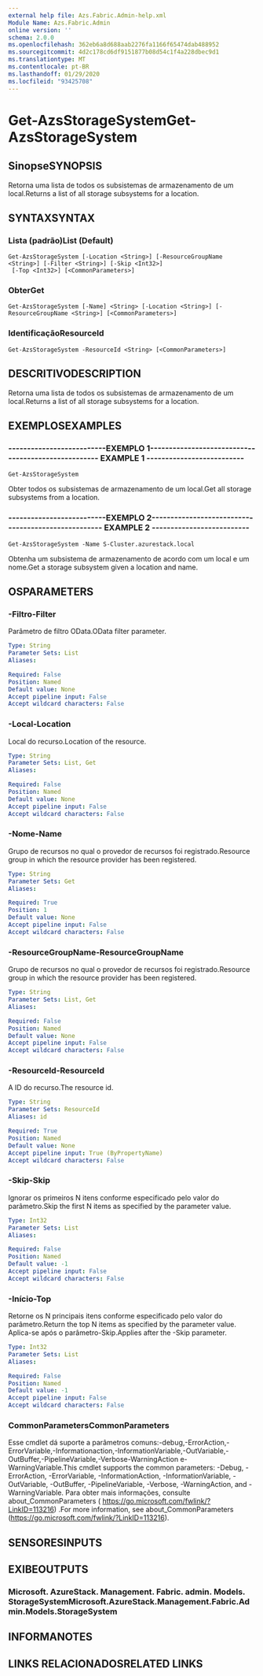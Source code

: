 ```yaml
---
external help file: Azs.Fabric.Admin-help.xml
Module Name: Azs.Fabric.Admin
online version: ''
schema: 2.0.0
ms.openlocfilehash: 362eb6a8d688aab2276fa1166f65474dab488952
ms.sourcegitcommit: 4d2c178cd6df9151877b08d54c1f4a228dbec9d1
ms.translationtype: MT
ms.contentlocale: pt-BR
ms.lasthandoff: 01/29/2020
ms.locfileid: "93425708"
---
```

# <span data-ttu-id="1ad78-101">Get-AzsStorageSystem</span><span class="sxs-lookup"><span data-stu-id="1ad78-101">Get-AzsStorageSystem</span></span>

## <span data-ttu-id="1ad78-102">Sinopse</span><span class="sxs-lookup"><span data-stu-id="1ad78-102">SYNOPSIS</span></span>
<span data-ttu-id="1ad78-103">Retorna uma lista de todos os subsistemas de armazenamento de um local.</span><span class="sxs-lookup"><span data-stu-id="1ad78-103">Returns a list of all storage subsystems for a location.</span></span>

## <span data-ttu-id="1ad78-104">SYNTAX</span><span class="sxs-lookup"><span data-stu-id="1ad78-104">SYNTAX</span></span>

### <span data-ttu-id="1ad78-105">Lista (padrão)</span><span class="sxs-lookup"><span data-stu-id="1ad78-105">List (Default)</span></span>
```
Get-AzsStorageSystem [-Location <String>] [-ResourceGroupName <String>] [-Filter <String>] [-Skip <Int32>]
 [-Top <Int32>] [<CommonParameters>]
```

### <span data-ttu-id="1ad78-106">Obter</span><span class="sxs-lookup"><span data-stu-id="1ad78-106">Get</span></span>
```
Get-AzsStorageSystem [-Name] <String> [-Location <String>] [-ResourceGroupName <String>] [<CommonParameters>]
```

### <span data-ttu-id="1ad78-107">Identificação</span><span class="sxs-lookup"><span data-stu-id="1ad78-107">ResourceId</span></span>
```
Get-AzsStorageSystem -ResourceId <String> [<CommonParameters>]
```

## <span data-ttu-id="1ad78-108">DESCRITIVO</span><span class="sxs-lookup"><span data-stu-id="1ad78-108">DESCRIPTION</span></span>
<span data-ttu-id="1ad78-109">Retorna uma lista de todos os subsistemas de armazenamento de um local.</span><span class="sxs-lookup"><span data-stu-id="1ad78-109">Returns a list of all storage subsystems for a location.</span></span>

## <span data-ttu-id="1ad78-110">EXEMPLOS</span><span class="sxs-lookup"><span data-stu-id="1ad78-110">EXAMPLES</span></span>

### <span data-ttu-id="1ad78-111">--------------------------EXEMPLO 1--------------------------</span><span class="sxs-lookup"><span data-stu-id="1ad78-111">-------------------------- EXAMPLE 1 --------------------------</span></span>
```
Get-AzsStorageSystem
```

<span data-ttu-id="1ad78-112">Obter todos os subsistemas de armazenamento de um local.</span><span class="sxs-lookup"><span data-stu-id="1ad78-112">Get all storage subsystems from a location.</span></span>

### <span data-ttu-id="1ad78-113">--------------------------EXEMPLO 2--------------------------</span><span class="sxs-lookup"><span data-stu-id="1ad78-113">-------------------------- EXAMPLE 2 --------------------------</span></span>
```
Get-AzsStorageSystem -Name S-Cluster.azurestack.local
```

<span data-ttu-id="1ad78-114">Obtenha um subsistema de armazenamento de acordo com um local e um nome.</span><span class="sxs-lookup"><span data-stu-id="1ad78-114">Get a storage subsystem given a location and name.</span></span>

## <span data-ttu-id="1ad78-115">OS</span><span class="sxs-lookup"><span data-stu-id="1ad78-115">PARAMETERS</span></span>

### <span data-ttu-id="1ad78-116">-Filtro</span><span class="sxs-lookup"><span data-stu-id="1ad78-116">-Filter</span></span>
<span data-ttu-id="1ad78-117">Parâmetro de filtro OData.</span><span class="sxs-lookup"><span data-stu-id="1ad78-117">OData filter parameter.</span></span>

```yaml
Type: String
Parameter Sets: List
Aliases: 

Required: False
Position: Named
Default value: None
Accept pipeline input: False
Accept wildcard characters: False
```

### <span data-ttu-id="1ad78-118">-Local</span><span class="sxs-lookup"><span data-stu-id="1ad78-118">-Location</span></span>
<span data-ttu-id="1ad78-119">Local do recurso.</span><span class="sxs-lookup"><span data-stu-id="1ad78-119">Location of the resource.</span></span>

```yaml
Type: String
Parameter Sets: List, Get
Aliases: 

Required: False
Position: Named
Default value: None
Accept pipeline input: False
Accept wildcard characters: False
```

### <span data-ttu-id="1ad78-120">-Nome</span><span class="sxs-lookup"><span data-stu-id="1ad78-120">-Name</span></span>
<span data-ttu-id="1ad78-121">Grupo de recursos no qual o provedor de recursos foi registrado.</span><span class="sxs-lookup"><span data-stu-id="1ad78-121">Resource group in which the resource provider has been registered.</span></span>

```yaml
Type: String
Parameter Sets: Get
Aliases: 

Required: True
Position: 1
Default value: None
Accept pipeline input: False
Accept wildcard characters: False
```

### <span data-ttu-id="1ad78-122">-ResourceGroupName</span><span class="sxs-lookup"><span data-stu-id="1ad78-122">-ResourceGroupName</span></span>
<span data-ttu-id="1ad78-123">Grupo de recursos no qual o provedor de recursos foi registrado.</span><span class="sxs-lookup"><span data-stu-id="1ad78-123">Resource group in which the resource provider has been registered.</span></span>

```yaml
Type: String
Parameter Sets: List, Get
Aliases: 

Required: False
Position: Named
Default value: None
Accept pipeline input: False
Accept wildcard characters: False
```

### <span data-ttu-id="1ad78-124">-ResourceId</span><span class="sxs-lookup"><span data-stu-id="1ad78-124">-ResourceId</span></span>
<span data-ttu-id="1ad78-125">A ID do recurso.</span><span class="sxs-lookup"><span data-stu-id="1ad78-125">The resource id.</span></span>

```yaml
Type: String
Parameter Sets: ResourceId
Aliases: id

Required: True
Position: Named
Default value: None
Accept pipeline input: True (ByPropertyName)
Accept wildcard characters: False
```

### <span data-ttu-id="1ad78-126">-Skip</span><span class="sxs-lookup"><span data-stu-id="1ad78-126">-Skip</span></span>
<span data-ttu-id="1ad78-127">Ignorar os primeiros N itens conforme especificado pelo valor do parâmetro.</span><span class="sxs-lookup"><span data-stu-id="1ad78-127">Skip the first N items as specified by the parameter value.</span></span>

```yaml
Type: Int32
Parameter Sets: List
Aliases: 

Required: False
Position: Named
Default value: -1
Accept pipeline input: False
Accept wildcard characters: False
```

### <span data-ttu-id="1ad78-128">-Início</span><span class="sxs-lookup"><span data-stu-id="1ad78-128">-Top</span></span>
<span data-ttu-id="1ad78-129">Retorne os N principais itens conforme especificado pelo valor do parâmetro.</span><span class="sxs-lookup"><span data-stu-id="1ad78-129">Return the top N items as specified by the parameter value.</span></span>
<span data-ttu-id="1ad78-130">Aplica-se após o parâmetro-Skip.</span><span class="sxs-lookup"><span data-stu-id="1ad78-130">Applies after the -Skip parameter.</span></span>

```yaml
Type: Int32
Parameter Sets: List
Aliases: 

Required: False
Position: Named
Default value: -1
Accept pipeline input: False
Accept wildcard characters: False
```

### <span data-ttu-id="1ad78-131">CommonParameters</span><span class="sxs-lookup"><span data-stu-id="1ad78-131">CommonParameters</span></span>
<span data-ttu-id="1ad78-132">Esse cmdlet dá suporte a parâmetros comuns:-debug,-ErrorAction,-ErrorVariable,-Informationaction,-InformationVariable,-OutVariable,-OutBuffer,-PipelineVariable,-Verbose-WarningAction e-WarningVariable.</span><span class="sxs-lookup"><span data-stu-id="1ad78-132">This cmdlet supports the common parameters: -Debug, -ErrorAction, -ErrorVariable, -InformationAction, -InformationVariable, -OutVariable, -OutBuffer, -PipelineVariable, -Verbose, -WarningAction, and -WarningVariable.</span></span> <span data-ttu-id="1ad78-133">Para obter mais informações, consulte about_CommonParameters ( https://go.microsoft.com/fwlink/?LinkID=113216) .</span><span class="sxs-lookup"><span data-stu-id="1ad78-133">For more information, see about_CommonParameters (https://go.microsoft.com/fwlink/?LinkID=113216).</span></span>

## <span data-ttu-id="1ad78-134">SENSORES</span><span class="sxs-lookup"><span data-stu-id="1ad78-134">INPUTS</span></span>

## <span data-ttu-id="1ad78-135">EXIBE</span><span class="sxs-lookup"><span data-stu-id="1ad78-135">OUTPUTS</span></span>

### <span data-ttu-id="1ad78-136">Microsoft. AzureStack. Management. Fabric. admin. Models. StorageSystem</span><span class="sxs-lookup"><span data-stu-id="1ad78-136">Microsoft.AzureStack.Management.Fabric.Admin.Models.StorageSystem</span></span>

## <span data-ttu-id="1ad78-137">INFORMA</span><span class="sxs-lookup"><span data-stu-id="1ad78-137">NOTES</span></span>

## <span data-ttu-id="1ad78-138">LINKS RELACIONADOS</span><span class="sxs-lookup"><span data-stu-id="1ad78-138">RELATED LINKS</span></span>

